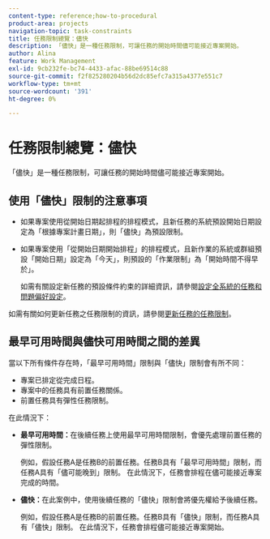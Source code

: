 ```yaml
---
content-type: reference;how-to-procedural
product-area: projects
navigation-topic: task-constraints
title: 任務限制總覽：儘快
description: 「儘快」是一種任務限制，可讓任務的開始時間儘可能接近專案開始。
author: Alina
feature: Work Management
exl-id: 9cb232fe-bc74-4433-afac-88be69514c88
source-git-commit: f2f825280204b56d2dc85efc7a315a4377e551c7
workflow-type: tm+mt
source-wordcount: '391'
ht-degree: 0%

---
```


# 任務限制總覽：儘快

「儘快」是一種任務限制，可讓任務的開始時間儘可能接近專案開始。

## 使用「儘快」限制的注意事項

* 如果專案使用從開始日期起排程的排程模式，且新任務的系統預設開始日期設定為「根據專案計畫日期」，則「儘快」為預設限制。

* 如果專案使用「從開始日期開始排程」的排程模式，且新作業的系統或群組預設「開始日期」設定為「今天」，則預設的「作業限制」為「開始時間不得早於」。

  如需有關設定新任務的預設條件約束的詳細資訊，請參閱[設定全系統的任務和問題偏好設定](../../../administration-and-setup/set-up-workfront/configure-system-defaults/set-task-issue-preferences.md)。

如需有關如何更新任務之任務限制的資訊，請參閱[更新任務的任務限制](../../../manage-work/tasks/task-constraints/update-task-constraint-of-task.md)。

<!--
<div data-mc-conditions="QuicksilverOrClassic.Draft mode">
<p>(NOTE: replaced with new article linked above) </p>
<p>To update the Task Constraint to As Soon As Possible: </p>
<ol>
<li value="1">Go to a task whose Task Constraint you want to update.</li>
<li value="2"> <p data-mc-conditions="QuicksilverOrClassic.Quicksilver">Click the <strong>More</strong> icon <img src="assets/qs-more-icon-on-an-object.png"> next to the task name, then click <strong>Edit</strong>.</p> </li>
<li value="3"> <p>In the <strong>Overview</strong> section, expand the <strong>Task Constraint</strong> drop-down menu.</p> </li>
<li value="4"> <p>Select <strong>As Soon As Possible</strong>.</p> </li>
<li value="5">Click <strong>Save Changes</strong>. </li>
</ol>
</div>
-->

## 最早可用時間與儘快可用時間之間的差異

<!--
<p data-mc-conditions="QuicksilverOrClassic.Draft mode">(NOTE: [! This section is duplicated in "Earliest Available Time"])&nbsp;</p>
-->

當以下所有條件存在時，「最早可用時間」限制與「儘快」限制會有所不同：

* 專案已排定從完成日程。
* 專案中的任務具有前置任務關係。
* 前置任務具有彈性任務限制。

在此情況下：

* **最早可用時間：**&#x200B;在後續任務上使用最早可用時間限制，會優先處理前置任務的彈性限制。

  例如，假設任務A是任務B的前置任務。任務B具有「最早可用時間」限制，而任務A具有「儘可能晚到」限制。 在此情況下，任務會排程在儘可能接近專案完成的時間。

* **儘快：**&#x200B;在此案例中，使用後續任務的「儘快」限制會將優先權給予後續任務。

  例如，假設任務A是任務B的前置任務。任務B具有「儘快」限制，而任務A具有「儘快」限制。 在此情況下，任務會排程儘可能接近專案開始。
